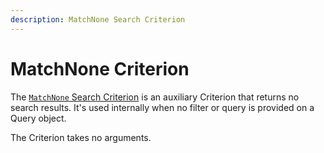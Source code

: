 ```yaml
---
description: MatchNone Search Criterion
---
```


# MatchNone Criterion

The [`MatchNone` Search Criterion](../../api/php_api/php_api_reference/classes/Ibexa-Contracts-Core-Repository-Values-Content-Query-Criterion-MatchNone.html) is an auxiliary Criterion that returns no search results.
It's used internally when no filter or query is provided on a Query object.

The Criterion takes no arguments.
